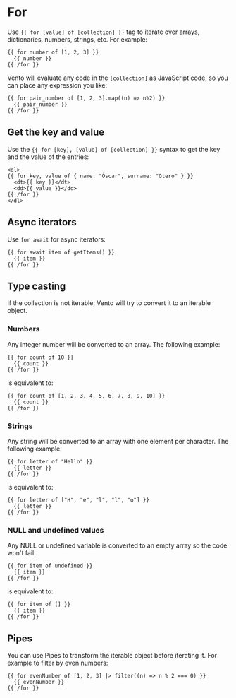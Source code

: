 # For

Use `{{ for [value] of [collection] }}` tag to iterate over arrays, dictionaries,
numbers, strings, etc. For example:

```
{{ for number of [1, 2, 3] }}
  {{ number }}
{{ /for }}
```

Vento will evaluate any code in the `[collection]` as JavaScript code, so you
can place any expression you like:

```
{{ for pair_number of [1, 2, 3].map((n) => n%2) }}
  {{ pair_number }}
{{ /for }}
```

## Get the key and value

Use the `{{ for [key], [value] of [collection] }}` syntax to get the key and the value
of the entries:

```
<dl>
{{ for key, value of { name: "Óscar", surname: "Otero" } }}
  <dt>{{ key }}</dt>
  <dd>{{ value }}</dd>
{{ /for }}
</dl>
```

## Async iterators

Use `for await` for async iterators:

```
{{ for await item of getItems() }}
  {{ item }}
{{ /for }}
```

## Type casting

If the collection is not iterable, Vento will try to convert it to an iterable object.

### Numbers

Any integer number will be converted to an array. The following example:

```
{{ for count of 10 }}
  {{ count }}
{{ /for }}
```

is equivalent to:

```
{{ for count of [1, 2, 3, 4, 5, 6, 7, 8, 9, 10] }}
  {{ count }}
{{ /for }}
```

### Strings

Any string will be converted to an array with one element per character. The
following example:

```
{{ for letter of "Hello" }}
  {{ letter }}
{{ /for }}
```

is equivalent to:

```
{{ for letter of ["H", "e", "l", "l", "o"] }}
  {{ letter }}
{{ /for }}
```

### NULL and undefined values

Any NULL or undefined variable is converted to an empty array so the code won't
fail:

```
{{ for item of undefined }}
  {{ item }}
{{ /for }}
```

is equivalent to:

```
{{ for item of [] }}
  {{ item }}
{{ /for }}
```

## Pipes

You can use Pipes to transform the iterable object before iterating it. For
example to filter by even numbers:

```
{{ for evenNumber of [1, 2, 3] |> filter((n) => n % 2 === 0) }}
  {{ evenNumber }}
{{ /for }}
```
